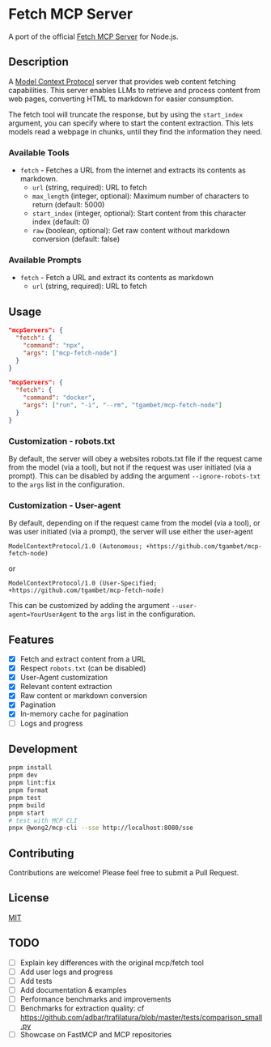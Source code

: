 # Fetch MCP Server

A port of the official [Fetch MCP Server](https://github.com/modelcontextprotocol/servers/tree/main/src/fetch) for Node.js.

## Description

A [Model Context Protocol](https://modelcontextprotocol.io/) server that provides web content fetching capabilities. This server enables LLMs to retrieve and process content from web pages, converting HTML to markdown for easier consumption.

The fetch tool will truncate the response, but by using the `start_index` argument, you can specify where to start the content extraction. This lets models read a webpage in chunks, until they find the information they need.

### Available Tools

- `fetch` - Fetches a URL from the internet and extracts its contents as markdown.
  - `url` (string, required): URL to fetch
  - `max_length` (integer, optional): Maximum number of characters to return (default: 5000)
  - `start_index` (integer, optional): Start content from this character index (default: 0)
  - `raw` (boolean, optional): Get raw content without markdown conversion (default: false)

### Available Prompts

- `fetch` - Fetch a URL and extract its contents as markdown
  - `url` (string, required): URL to fetch

## Usage

```json
"mcpServers": {
  "fetch": {
    "command": "npx",
    "args": ["mcp-fetch-node"]
  }
}
```

```json
"mcpServers": {
  "fetch": {
    "command": "docker",
    "args": ["run", "-i", "--rm", "tgambet/mcp-fetch-node"]
  }
}
```

### Customization - robots.txt

By default, the server will obey a websites robots.txt file if the request came from the model (via a tool), but not if
the request was user initiated (via a prompt). This can be disabled by adding the argument `--ignore-robots-txt` to the
`args` list in the configuration.

### Customization - User-agent

By default, depending on if the request came from the model (via a tool), or was user initiated (via a prompt), the
server will use either the user-agent

```
ModelContextProtocol/1.0 (Autonomous; +https://github.com/tgambet/mcp-fetch-node)
```

or

```
ModelContextProtocol/1.0 (User-Specified; +https://github.com/tgambet/mcp-fetch-node)
```

This can be customized by adding the argument `--user-agent=YourUserAgent` to the `args` list in the configuration.

## Features

- [x] Fetch and extract content from a URL
- [x] Respect `robots.txt` (can be disabled)
- [x] User-Agent customization
- [x] Relevant content extraction
- [x] Raw content or markdown conversion
- [x] Pagination
- [x] In-memory cache for pagination
- [ ] Logs and progress

## Development

```bash
pnpm install
pnpm dev
pnpm lint:fix
pnpm format
pnpm test
pnpm build
pnpm start
# test with MCP CLI
pnpx @wong2/mcp-cli --sse http://localhost:8080/sse
```

## Contributing

Contributions are welcome! Please feel free to submit a Pull Request.

## License

[MIT](https://choosealicense.com/licenses/mit/)

## TODO

- [ ] Explain key differences with the original mcp/fetch tool
- [ ] Add user logs and progress
- [ ] Add tests
- [ ] Add documentation & examples
- [ ] Performance benchmarks and improvements
- [ ] Benchmarks for extraction quality: cf https://github.com/adbar/trafilatura/blob/master/tests/comparison_small.py
- [ ] Showcase on FastMCP and MCP repositories

